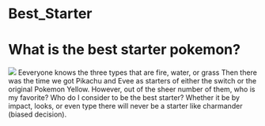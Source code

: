 # Best_Starter
<!DOCTYPE html>
<html>
  <head>
    <title> The Best Starter! </title>
  </head>
  <body>
    <h1>What is the best starter pokemon?</h1>
    <img src="[![Untitled design](https://github.com/HamzaRehman21/Best_Starter.github.io/assets/145365755/bb3a19b3-e919-4967-833e-49d75eab5ad7)](https://www.canva.com/design/DAFvpk_3RwY/agufIVuPQH2n-h1ZRmut4g/edit?utm_content=DAFvpk_3RwY&utm_campaign=designshare&utm_medium=link2&utm_source=sharebutton)" />
    <p1>Eeveryone knows the three types that are fire, water, or grass  Then there was the time we got Pikachu and Evee as starters of either the switch or the original Pokemon Yellow. However, out of the sheer number of them, who is my favorite? Who do I consider to be the best starter? Whether it be by impact, looks, or even type there will never be a starter like charmander (biased decision).</p1>
  </body>
</html>
